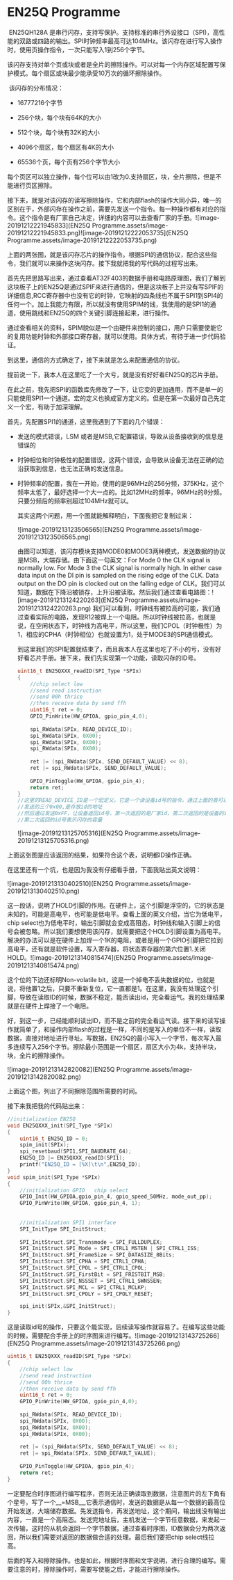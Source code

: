 # EN25Q Programme

​	EN25QH128A 是串行闪存，支持写保护。支持标准的串行外设接口（SPI)，高性能的双路或四路的输出。SPI时钟频率最高可达104MHz。该闪存在进行写入操作时，使用页操作指令，一次只能写入1到256个字节。

​	该闪存支持对单个页或块或者是全片的擦除操作。可以对每一个内存区域配置写保护模式。每个扇区或块最少能承受10万次的循环擦除操作。

​	该闪存的分布情况：

*  16777216个字节

*  256个块，每个块有64K的大小
*  512个块，每个块有32K的大小
* 4096个扇区，每个扇区有4K的大小
* 65536个页，每个页有256个字节大小

每个页区可以独立操作，每个位可以由1改为0.支持扇区，块，全片擦除，但是不能进行页区擦除。

​	接下来，就是对该闪存的读写擦除操作，它和内部flash的操作大同小异，唯一的区别在于，外部闪存在操作之前，需要先发送一个指令。每一种操作都有对应的指令。这个指令是有厂家自己决定，详细的内容可以去查看厂家的手册。![image-20191212221945833](EN25Q Programme.assets/image-20191212221945833.png)![image-20191212222053735](EN25Q Programme.assets/image-20191212222053735.png)

上面的两张图，就是该闪存芯片的操作指令。根据SPI的通信协议，配合这些指令，我们就可以来操作这块闪存。接下我就把我的写代码的过程写出来。

首先先把思路写出来，通过查看AT32F403的数据手册和电路原理图，我们了解到这块板子上的EN25Q是通过SPIF来进行通信的，但是这块板子上并没有写SPIF的详细信息,RCC寄存器中也没有它的时钟，它映射的四条线也不属于SPI1到SPI4的任何一个。加上我能力有限，所以就没有使用SPIM的线，我使用的是SPI1的通道，使用跳线和EN25Q的四个关键引脚连接起来，进行操作。

通过查看相关的资料，SPIM貌似是一个由硬件来控制的接口，用户只需要使能它的复用功能时钟和外部接口寄存器，就可以使用。具体方式，有待于进一步代码验证。

到这里，通信的方式确定了，接下来就是怎么来配置通信的协议。

提前说一下，我本人在这里吃了一个大亏，就是没有好好看EN25Q的芯片手册。

在此之前，我先把SPI的函数库先修改了一下，让它变的更加通用，而不是单一的只能使用SPI1一个通道。宏的定义也换成官方定义的。但是在第一次最好自己先定义一个宏，有助于加深理解。

首先，先配置SPI1的通道，这里我遇到了下面的几个错误：

* 发送的模式错误，LSM 或者是MSB,它配置错误，导致从设备接收到的信息是错误的

* 时钟相位和时钟极性的配置错误，这两个错误，会导致从设备无法在正确的边沿获取到信息，也无法正确的发送信息。

* 时钟频率的配置，我在一开始，使用的是96MHz的256分频，375KHz，这个频率太低了，最好选择一个大一点的。比如12MHz的频率，96MHz的8分频。只要分频后的频率别超过104MHz就可以。

    其实这两个问题，用一个图就能解释明白，下面我把它复制过来：

    ![image-20191213123506565](EN25Q Programme.assets/image-20191213123506565.png)

    由图可以知道，该闪存模块支持MODE0和MODE3两种模式，发送数据的协议是MSB，大端存储。由下面这一句英文：For Mode 0 the CLK signal is normally low. For Mode 3 the CLK signal is normally high. In either case data input on the DI pin is sampled on the rising edge of the CLK. Data output on the DO pin is clocked out on the falling edge of CLK。我们可以知道，数据在下降沿被锁存，上升沿被读取。然后我们通过查看电路图：![image-20191213124220263](EN25Q Programme.assets/image-20191213124220263.png)	我们可以看到，时钟线有被拉高的可能，我们通过查看实际的电路，发现R12被焊上一个电阻。所以时钟线被拉高，也就是说，在空闲状态下，时钟线为高电平，所以这里，我们CPOL（时钟极性）为1，相应的CPHA（时钟相位）也就设置为1，处于MODE3的SPI通信模式。

    ​	到这里我们的SPI配置就结束了，而且我本人在这里也吃了不小的亏，没有好好看芯片手册。接下来，我们先实现第一个功能，读取闪存的ID号。

    ```c
    uint16_t EN25QXXX_readID(SPI_Type *SPIx)
    {
        //chip select low
        //send read instruction
        //send 00h thrice
        //then receive data by send ffh
        uint16_t ret = 0;
        GPIO_PinWrite(HW_GPIOA, gpio_pin_4,0);
        
        spi_RWdata(SPIx, READ_DEVICE_ID);
        spi_RWdata(SPIx, 0X00);
        spi_RWdata(SPIx, 0X00);
        spi_RWdata(SPIx, 0X00);
        
        ret |= (spi_RWdata(SPIx, SEND_DEFAULT_VALUE) << 8);
        ret |= spi_RWdata(SPIx, SEND_DEFAULT_VALUE);
      
        GPIO_PinToggle(HW_GPIOA, gpio_pin_4);
        return ret;
    }
    //这里的READ_DEVICE_ID是一个宏定义，它是一个读设备id号的指令，通过上面的表可以查到。
    //发送的三个0x00,是存放id的地址
    //然后通过发送0xFF，让设备返回id号，第一次返回的是厂家id，第二次返回的是设备的id
    //第二次返回的id号表示闪存的容量
    ```

    ![image-20191213125705316](EN25Q Programme.assets/image-20191213125705316.png)

上面这张图是应该返回的结果，如果符合这个表，说明都ID操作正确。

在这里还有一个坑，也是因为我没有仔细看手册，下面我贴出英文说明：

![image-20191213130402510](EN25Q Programme.assets/image-20191213130402510.png)

这一段话，说明了HOLD引脚的作用。在硬件上，这个引脚是浮空的，它的状态是未知的，可能是高电平，也可能是低电平。查看上面的英文介绍，当它为低电平，chip select也为低电平时，输出引脚就会变成高阻态，时钟线和输入引脚上的信号会被忽略。所以我们要想使用该闪存，就需要把这个HOLD引脚设置为高电平。解决的办法可以是在硬件上加焊一个1K的电阻，或者是用一个GPIO引脚把它拉到高电平，还有就是软件设置，写入寄存器，将状态寄存器的第六位置1.关闭HOLD。![image-20191213140815474](EN25Q Programme.assets/image-20191213140815474.png)

这个位的下边还标明Non-volatile bit，这是一个掉电不丢失数据的位，也就是说，将他置1之后，只要不重新复位，它一直都是1。在这里，我没有处理这个引脚，导致在读取ID的时候，数据不稳定，能否读出id，完全看运气。我的处理结果就是在硬件上焊接了一个电阻。

好，到这一步，已经能顺利读出ID，而不是之前的完全看运气读。接下来的读写操作就简单了，和操作内部flash的过程是一样，不同的是写入的单位不一样，读取数据，直接对地址进行寻址。写数据，EN25Q的最小写入一个字节，每次写入最多连续写入256个字节。擦除最小范围是一个扇区，扇区大小为4k，支持半块，块，全片的擦除操作。

![image-20191213142820082](EN25Q Programme.assets/image-20191213142820082.png)

上面这个图，列出了不同擦除范围所需要的时间。

接下来我把我的代码贴出来：

```c
//initialization EN25Q
void EN25QXXX_init(SPI_Type *SPIx)
{
	uint16_t EN25Q_ID = 0;
    spim_init(SPIx); 
    spi_resetbaud(SPI1,SPI_BAUDRATE_64);
	EN25Q_ID |= EN25QXXX_readID(SPI1);
	printf("EN25Q_ID = [%X]\t\n",EN25Q_ID);
}
void spim_init(SPI_Type *SPIx)
{
    //initialization GPIO   chip select
    GPIO_Init(HW_GPIOA,gpio_pin_4, gpio_speed_50MHz, mode_out_pp);
    GPIO_PinWrite(HW_GPIOA, gpio_pin_4, 1);
    
    
	//initialization SPI1 interface
    SPI_InitType SPI_InitStruct;
			
	SPI_InitStruct.SPI_Transmode = SPI_FULLDUPLEX;
	SPI_InitStruct.SPI_Mode = SPI_CTRL1_MSTEN | SPI_CTRL1_ISS;
	SPI_InitStruct.SPI_FrameSize = SPI_DATASIZE_8Bits;
	SPI_InitStruct.SPI_CPHA = SPI_CTRL1_CPHA;
	SPI_InitStruct.SPI_CPOL = SPI_CTRL1_CPOL;
	SPI_InitStruct.SPI_FirstBit = SPI_FRISTBIT_MSB;
	SPI_InitStruct.SPI_NSSSET = SPI_CTRL1_SWNSSEN;
	SPI_InitStruct.SPI_MCL = SPI_CTRL1_MCLKP;
	SPI_InitStruct.SPI_CPOLY = SPI_CPOLY_RESET;

	spi_init(SPIx,&SPI_InitStruct);
}
```

这是读取id号的操作，只要这个能实现，后续读写操作就容易了。在编写这些功能的时候，需要配合手册上的时序图来进行编写。![image-20191213143725266](EN25Q Programme.assets/image-20191213143725266.png)

```c
uint16_t EN25QXXX_readID(SPI_Type *SPIx)
{
    //chip select low
    //send read instruction
    //send 00h thrice
    //then receive data by send ffh
    uint16_t ret = 0;
    GPIO_PinWrite(HW_GPIOA, gpio_pin_4,0);
    
    spi_RWdata(SPIx, READ_DEVICE_ID);
    spi_RWdata(SPIx, 0X00);
    spi_RWdata(SPIx, 0X00);
    spi_RWdata(SPIx, 0X00);
    
    ret |= (spi_RWdata(SPIx, SEND_DEFAULT_VALUE) << 8);
    ret |= spi_RWdata(SPIx, SEND_DEFAULT_VALUE);
  
    GPIO_PinToggle(HW_GPIOA, gpio_pin_4);
    return ret;
}
```

一定要配合时序图进行编写程序，否则无法正确读取到数据，注意图片的左下角有个星号，写了一个__=MSB__,它表示通信时，发送的数据是从每一个数据的最高位开始发送，大端储存数据。先发送指令，再发送地址，这个期间，输出线没有输出内容，一直是一个高阻态。发送完地址后，主机发送一个字节任意数据，来发起一次传输，这时的从机会返回一个字节数据，通过查看时序图，ID数据会分为两次返回，所以我们需要对返回的数据做合适的处理。最后我们要把chip select线拉高。

后面的写入和擦除操作。也是如此，根据时序图和文字说明，进行合理的编写。需要注意的时，擦除操作时，需要写使能之后，才能进行擦除操作。